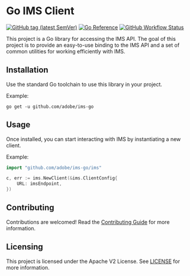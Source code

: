 # Go IMS Client

[![GitHub tag (latest SemVer)](https://img.shields.io/github/v/tag/adobe/ims-go)](https://github.com/adobe/ims-go/releases)
[![Go Reference](https://pkg.go.dev/badge/github.com/adobe/ims-go/ims.svg)](https://pkg.go.dev/github.com/adobe/ims-go/ims)
[![GitHub Workflow Status](https://img.shields.io/github/workflow/status/adobe/ims-go/CI)](https://github.com/adobe/ims-go/actions/workflows/ci.yml)

This project is a Go library for accessing the IMS API. 
The goal of this project is to provide an easy-to-use binding to the IMS API and a set of common utilities for working efficiently with IMS.

## Installation

Use the standard Go toolchain to use this library in your project.

Example:

```
go get -u github.com/adobe/ims-go
```

## Usage

Once installed, you can start interacting with IMS by instantiating a new client.

Example:

```go
import "github.com/adobe/ims-go/ims"

c, err := ims.NewClient(&ims.ClientConfig{
    URL: imsEndpoint,
})
```

## Contributing

Contributions are welcomed! 
Read the [Contributing Guide](./.github/CONTRIBUTING.md) for more information.

## Licensing

This project is licensed under the Apache V2 License. 
See [LICENSE](LICENSE) for more information.
